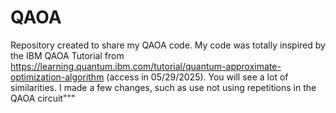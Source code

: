 # QAOA
Repository created to share my QAOA code. My code was totally inspired by the IBM QAOA Tutorial from https://learning.quantum.ibm.com/tutorial/quantum-approximate-optimization-algorithm (access in 05/29/2025). You will see a lot of similarities. I made a few changes, such as use not using repetitions in the QAOA circuit"""
